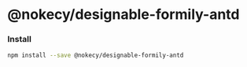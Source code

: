 # @nokecy/designable-formily-antd

### Install

```bash
npm install --save @nokecy/designable-formily-antd
```
